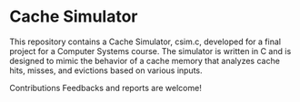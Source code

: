 # Cache Simulator

This repository contains a Cache Simulator, csim.c, developed for a final project for a Computer Systems course. The simulator is written in C and is designed to mimic the behavior of a cache memory that analyzes cache hits, misses, and evictions based on various inputs.

Contributions
Feedbacks and reports are welcome!
